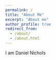 ```yaml
---
permalink: /
title: "About Me"
excerpt: "About me"
author_profile: true
redirect_from: 
  - /about/
  - /about.html
---
```


I am Daniel Nichols

